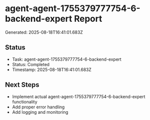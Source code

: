 # agent-agent-1755379777754-6-backend-expert Report

Generated: 2025-08-18T16:41:01.683Z

## Status
- Task: agent-agent-1755379777754-6-backend-expert
- Status: Completed
- Timestamp: 2025-08-18T16:41:01.683Z

## Next Steps
- Implement actual agent-agent-1755379777754-6-backend-expert functionality
- Add proper error handling
- Add logging and monitoring
